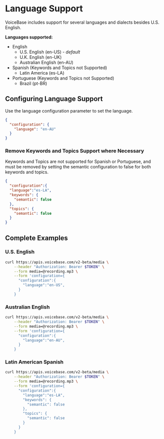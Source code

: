 # Language Support
VoiceBase includes support for several languages and dialects besides U.S. English.

**Languages supported:**
* English
  * U.S. English (en-US) - *default*
  * U.K. English (en-UK)
  * Australian English (en-AU)
* Spanish (Keywords and Topics not Supported)
  * Latin America (es-LA)
* Portuguese (Keywords and Topics not Supported)
  * Brazil (pt-BR)

## Configuring Language Support
Use the language configuration parameter to set the language.  

```json
{  
  "configuration": { 
    "language": "en-AU"
  }
}
```

### Remove Keywords and Topics Support where Necessary
Keywords and Topics are not supported for Spanish or Portuguese, and must be removed by setting the semantic configuration to false for both keywords and topics. 

```json
{
  "configuration":{
  "language":"es-LA",
  "keywords": {
    "semantic": false
  },
  "topics": {
    "semantic": false
  }
}
```

## Complete Examples
### U.S. English
```bash
curl https://apis.voicebase.com/v2-beta/media \
    --header "Authorization: Bearer $TOKEN" \
    --form media=@recording.mp3 \
    --form 'configuration={
      "configuration":{
        "language":"en-US",
      }
    }
```
### Australian English
```bash
curl https://apis.voicebase.com/v2-beta/media \
    --header "Authorization: Bearer $TOKEN" \
    --form media=@recording.mp3 \
    --form 'configuration={
      "configuration":{
        "language":"en-AU",
      }
    }
```
### Latin American Spanish
```bash
curl https://apis.voicebase.com/v2-beta/media \
    --header "Authorization: Bearer $TOKEN" \
    --form media=@recording.mp3 \
    --form 'configuration={
      "configuration":{
        "language":"es-LA",
        "keywords": {
          "semantic": false
        },
        "topics": {
          "semantic": false
        }
      }
    }
```
